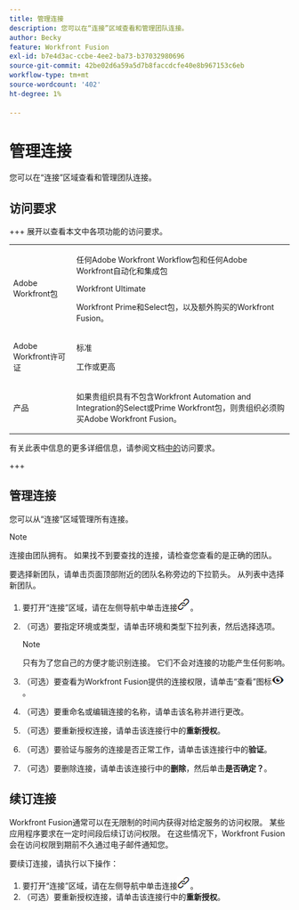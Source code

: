 ```yaml
---
title: 管理连接
description: 您可以在“连接”区域查看和管理团队连接。
author: Becky
feature: Workfront Fusion
exl-id: b7e4d3ac-ccbe-4ee2-ba73-b37032980696
source-git-commit: 42be02d6a59a5d7b8faccdcfe40e8b967153c6eb
workflow-type: tm+mt
source-wordcount: '402'
ht-degree: 1%

---
```


# 管理连接

您可以在“连接”区域查看和管理团队连接。

## 访问要求

+++ 展开以查看本文中各项功能的访问要求。

<table style="table-layout:auto">
 <col> 
 <col> 
 <tbody> 
  <tr> 
   <td role="rowheader">Adobe Workfront包</td> 
   <td> <p>任何Adobe Workfront Workflow包和任何Adobe Workfront自动化和集成包</p><p>Workfront Ultimate</p><p>Workfront Prime和Select包，以及额外购买的Workfront Fusion。</p> </td> 
  </tr> 
  <tr data-mc-conditions=""> 
   <td role="rowheader">Adobe Workfront许可证</td> 
   <td> <p>标准</p><p>工作或更高</p> </td> 
  </tr> 
  <tr> 
   <td role="rowheader">产品</td> 
   <td>
   <p>如果贵组织具有不包含Workfront Automation and Integration的Select或Prime Workfront包，则贵组织必须购买Adobe Workfront Fusion。</li></ul>
   </td> 
  </tr>
 </tbody> 
</table>

有关此表中信息的更多详细信息，请参阅文档[中的](/help/workfront-fusion/references/licenses-and-roles/access-level-requirements-in-documentation.md)访问要求。

+++

## 管理连接

您可以从“连接”区域管理所有连接。

>[!NOTE]
>
>连接由团队拥有。 如果找不到要查找的连接，请检查您查看的是正确的团队。
>
>要选择新团队，请单击页面顶部附近的团队名称旁边的下拉箭头。 从列表中选择新团队。

1. 要打开“连接”区域，请在左侧导航中单击连接![连接图标](assets/connections-icon.png)。
1. （可选）要指定环境或类型，请单击环境和类型下拉列表，然后选择选项。

   >[!NOTE]
   >
   >只有为了您自己的方便才能识别连接。 它们不会对连接的功能产生任何影响。

1. （可选）要查看为Workfront Fusion提供的连接权限，请单击“查看”图标![查看该连接的连接权限](assets/view-connection-permissions.png)。
1. （可选）要重命名或编辑连接的名称，请单击该名称并进行更改。
1. （可选）要重新授权连接，请单击该连接行中的&#x200B;**重新授权**。
1. （可选）要验证与服务的连接是否正常工作，请单击该连接行中的&#x200B;**验证**。
1. （可选）要删除连接，请单击该连接行中的&#x200B;**删除**，然后单击&#x200B;**是否确定？**。

## 续订连接

Workfront Fusion通常可以在无限制的时间内获得对给定服务的访问权限。 某些应用程序要求在一定时间段后续订访问权限。 在这些情况下，Workfront Fusion会在访问权限到期前不久通过电子邮件通知您。

要续订连接，请执行以下操作：

1. 要打开“连接”区域，请在左侧导航中单击连接![连接图标](assets/connections-icon.png)。
1. （可选）要重新授权连接，请单击该连接行中的&#x200B;**重新授权**。
